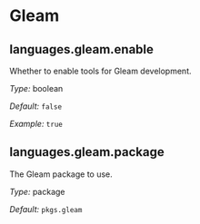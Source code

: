   # Gleam
  


## languages\.gleam\.enable

Whether to enable tools for Gleam development\.



*Type:*
boolean



*Default:*
` false `



*Example:*
` true `



## languages\.gleam\.package



The Gleam package to use\.



*Type:*
package



*Default:*
` pkgs.gleam `
